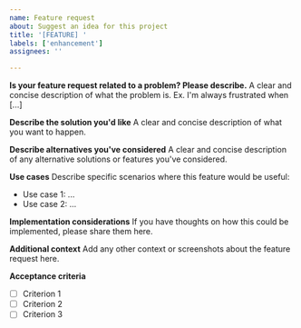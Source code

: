 ```yaml
---
name: Feature request
about: Suggest an idea for this project
title: '[FEATURE] '
labels: ['enhancement']
assignees: ''

---
```


**Is your feature request related to a problem? Please describe.**
A clear and concise description of what the problem is. Ex. I'm always frustrated when [...]

**Describe the solution you'd like**
A clear and concise description of what you want to happen.

**Describe alternatives you've considered**
A clear and concise description of any alternative solutions or features you've considered.

**Use cases**
Describe specific scenarios where this feature would be useful:
- Use case 1: ...
- Use case 2: ...

**Implementation considerations**
If you have thoughts on how this could be implemented, please share them here.

**Additional context**
Add any other context or screenshots about the feature request here.

**Acceptance criteria**
- [ ] Criterion 1
- [ ] Criterion 2
- [ ] Criterion 3
